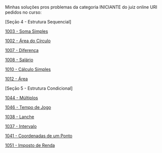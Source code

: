 Minhas soluções pros problemas da categoria INICIANTE do juiz online URI pedidos no curso:


[Seçāo 4 - Estrutura Sequencial]

[1003 - Soma Simples](https://judge.beecrowd.com/pt/problems/view/1003“)

[1002 - Área do Círculo](https://judge.beecrowd.com/pt/problems/view/1002)

[1007 - Diferença](https://judge.beecrowd.com/pt/problems/view/1007)

[1008 - Salário](https://judge.beecrowd.com/pt/problems/view/1008)

[1010 - Cálculo Simples](https://judge.beecrowd.com/pt/problems/view/1010)

[1012	- Área](https://judge.beecrowd.com/pt/problems/view/1012)


[Seçāo 5 - Estrutura Condicional]

[1044 -	Múltiplos](https://judge.beecrowd.com/pt/problems/view/1044)

[1046 - Tempo de Jogo](https://judge.beecrowd.com/pt/problems/view/1046)

[1038	- Lanche](https://judge.beecrowd.com/pt/problems/view/1038)

[1037	- Intervalo](https://judge.beecrowd.com/pt/problems/view/1037)

[1041 - Coordenadas de um Ponto](https://judge.beecrowd.com/pt/problems/view/1041)

[1051	- Imposto de Renda](https://judge.beecrowd.com/pt/problems/view/1051)

